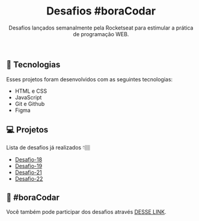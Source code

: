 <h1 align="center">Desafios #boraCodar </h1>

<p align="center">
Desafios lançados semanalmente pela Rocketseat para estimular a prática de programação WEB.
</p>

<br>


## 🚀 Tecnologias

Esses projetos foram desenvolvidos com as seguintes tecnologias:

- HTML e CSS
- JavaScript
- Git e Github
- Figma

## 💻 Projetos
Lista de desafios já realizados 👇🏽
- [Desafio-18](https://italoopaula.github.io/Desafios-boraCodar/desafio%2018/#)
- [Desafio-19](https://italoopaula.github.io/Desafios-boraCodar/desafio-19/#)
- [Desafio-21](https://italoopaula.github.io/Desafios-boraCodar/desafio-21/#)
- [Desafio-22](https://italoopaula.github.io/Desafios-boraCodar/desafio-22/#)


## 🔖 #boraCodar

Você também pode participar dos desafios através [DESSE LINK](https://www.rocketseat.com.br/boracodar).